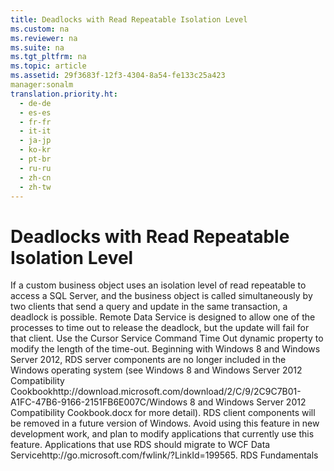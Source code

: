```yaml
---
title: Deadlocks with Read Repeatable Isolation Level
ms.custom: na
ms.reviewer: na
ms.suite: na
ms.tgt_pltfrm: na
ms.topic: article
ms.assetid: 29f3683f-12f3-4304-8a54-fe133c25a423
manager:sonalm
translation.priority.ht: 
  - de-de
  - es-es
  - fr-fr
  - it-it
  - ja-jp
  - ko-kr
  - pt-br
  - ru-ru
  - zh-cn
  - zh-tw
---
```

# Deadlocks with Read Repeatable Isolation Level
<?xml version="1.0" encoding="utf-8"?>
<developerReferenceWithoutSyntaxDocument xmlns="http://ddue.schemas.microsoft.com/authoring/2003/5" xmlns:xlink="http://www.w3.org/1999/xlink" xmlns:xsi="http://www.w3.org/2001/XMLSchema-instance" xsi:schemaLocation="http://ddue.schemas.microsoft.com/authoring/2003/5 http://dduestorage.blob.core.windows.net/ddueschema/developer.xsd">
  <introduction>
    <para>If a custom business object uses an isolation level of read repeatable to access a SQL Server, and the business object is called simultaneously by two clients that send a query and update in the same transaction, a deadlock is possible. Remote Data Service is designed to allow one of the processes to time out to release the deadlock, but the update will fail for that client.</para>
    <para>Use the <legacyLink xlink:href="420d0989-7cfb-4c66-a7b5-f4199d13165d">Cursor Service</legacyLink> <legacyBold>Command Time Out</legacyBold> dynamic property to modify the length of the time-out.</para>
    <alert class="important">
      <para>Beginning with Windows 8 and Windows Server 2012, RDS server components are no longer included in the Windows operating system (see Windows 8 and <externalLink><linkText>Windows Server 2012 Compatibility Cookbook</linkText><linkUri>http://download.microsoft.com/download/2/C/9/2C9C7B01-A1FC-47B6-9166-2151FB6E007C/Windows 8 and Windows Server 2012 Compatibility Cookbook.docx</linkUri></externalLink> for more detail). RDS client components will be removed in a future version of Windows. Avoid using this feature in new development work, and plan to modify applications that currently use this feature. Applications that use RDS should migrate to <externalLink><linkText>WCF Data Service</linkText><linkUri>http://go.microsoft.com/fwlink/?LinkId=199565</linkUri></externalLink>.</para>
    </alert>
  </introduction>
  <relatedTopics>
<link xlink:href="a676f0a7-7d17-45db-87c1-3fc78627465f">RDS Fundamentals</link>
</relatedTopics>
</developerReferenceWithoutSyntaxDocument>